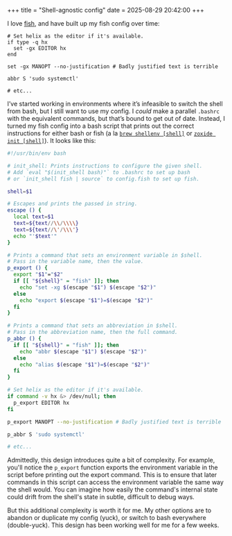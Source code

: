 +++
title = "Shell-agnostic config"
date = 2025-08-29 20:42:00
+++

I love [fish](https://fishshell.com/), and have built up my fish config over time:

```fish
# Set helix as the editor if it's available.
if type -q hx
  set -gx EDITOR hx
end

set -gx MANOPT --no-justification # Badly justified text is terrible

abbr S 'sudo systemctl'

# etc...
```

I’ve started working in environments where it’s infeasible to switch the shell from bash, but I still want to use my config. I *could* make a parallel `.bashrc` with the equivalent commands, but that’s bound to get out of date. Instead, I turned my fish config into a bash script that prints out the correct instructions for either bash or fish (a la [`brew shellenv [shell]`](https://docs.brew.sh/Manpage#shellenv-shell-) or [`zoxide init [shell]`](https://www.mankier.com/1/zoxide-init)). It looks like this:

```bash
#!/usr/bin/env bash

# init_shell: Prints instructions to configure the given shell.
# Add `eval "$(init_shell bash)"` to .bashrc to set up bash
# or `init_shell fish | source` to config.fish to set up fish.

shell=$1

# Escapes and prints the passed in string.
escape () {
  local text=$1
  text=${text//\\/\\\\}
  text=${text//\'/\\\'}
  echo "'$text'"
}

# Prints a command that sets an environment variable in $shell.
# Pass in the variable name, then the value.
p_export () {
  export "$1"="$2"
  if [[ "${shell}" = "fish" ]]; then
    echo "set -xg $(escape "$1") $(escape "$2")"
  else
    echo "export $(escape "$1")=$(escape "$2")"
  fi
}

# Prints a command that sets an abbreviation in $shell.
# Pass in the abbreviation name, then the full command.
p_abbr () {
  if [[ "${shell}" = "fish" ]]; then
    echo "abbr $(escape "$1") $(escape "$2")"
  else
    echo "alias $(escape "$1")=$(escape "$2")"
  fi
}

# Set helix as the editor if it's available.
if command -v hx &> /dev/null; then
  p_export EDITOR hx
fi

p_export MANOPT --no-justification # Badly justified text is terrible

p_abbr S 'sudo systemctl'

# etc...
```

Admittedly, this design introduces quite a bit of complexity. For example, you'll notice the `p_export` function exports the environment variable in the script before printing out the export command. This is to ensure that later commands in this script can access the environment variable the same way the shell would. You can imagine how easily the command's internal state could drift from the shell's state in subtle, difficult to debug ways.

But this additional complexity is worth it for me. My other options are to abandon or duplicate my config (yuck), or switch to bash everywhere (double-yuck). This design has been working well for me for a few weeks.
